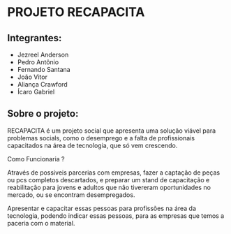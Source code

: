 # PROJETO RECAPACITA
## Integrantes:
* Jezreel Anderson 
* Pedro Antônio 
* Fernando Santana 
* João Vitor 
* Aliança Crawford 
* Ícaro Gabriel 

## Sobre o projeto:
RECAPACITA é um projeto social que apresenta uma solução viável para problemas socials,
como o desemprego e a falta de profissionais capacitados na área de tecnologia, que só vem crescendo.

Como Funcionaria ?

Através de possiveis parcerias com empresas, fazer a captação de peças ou pcs completos descartados,
e preparar um stand de capacitação e reabilitação para jovens e adultos que não tivereram oportunidades
no mercado, ou se encontram desempregados.

Apresentar e capacitar essas pessoas para profissões na área da tecnologia, podendo indicar essas pessoas,
para as empresas que temos a paceria com o material.



